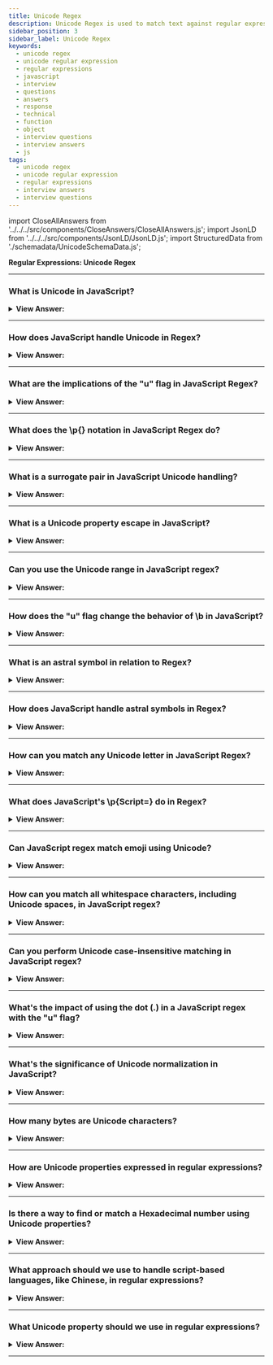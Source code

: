 ```yaml
---
title: Unicode Regex
description: Unicode Regex is used to match text against regular expressions. It is used to match text against regular expressions. Regular Expressions Interview Questions
sidebar_position: 3
sidebar_label: Unicode Regex
keywords:
  - unicode regex
  - unicode regular expression
  - regular expressions
  - javascript
  - interview
  - questions
  - answers
  - response
  - technical
  - function
  - object
  - interview questions
  - interview answers
  - js
tags:
  - unicode regex
  - unicode regular expression
  - regular expressions
  - interview answers
  - interview questions
---
```


import CloseAllAnswers from '../../../src/components/CloseAnswers/CloseAllAnswers.js';
import JsonLD from '../../../src/components/JsonLD/JsonLD.js';
import StructuredData from './schemadata/UnicodeSchemaData.js';

<JsonLD data={StructuredData} />

<head>
  <title>Unicode Regex | Regular Expressions Interview Questions</title>
</head>

**Regular Expressions: Unicode Regex**

<CloseAllAnswers />

---

### What is Unicode in JavaScript?

<details>
  <summary><strong>View Answer:</strong></summary>
  <div>
  <div><strong>Interview Response:</strong> Unicode is a standard for representing a wide range of characters from different languages and symbols in JavaScript and other programming languages.
  </div>
  </div>
</details>

---

### How does JavaScript handle Unicode in Regex?

<details>
  <summary><strong>View Answer:</strong></summary>
  <div>
  <div><strong>Interview Response:</strong> JavaScript uses the "u" flag in Regex to enable full Unicode matching, allowing it to match any character in the Unicode database.
  </div><br />
  <div><strong className="codeExample">Code Example:</strong><br /><br />

  <div></div>

```js
let str = "hello js!";
let match = str.match(/\p{L}/gu);  
// match will be ["h", "e", "l", "l", "o", "j", "s"]
console.log(match);
```

  </div>
  </div>
</details>

---

### What are the implications of the "u" flag in JavaScript Regex?

<details>
  <summary><strong>View Answer:</strong></summary>
  <div>
  <div><strong>Interview Response:</strong> The "u" flag in JavaScript Regex enables Unicode matching, but can cause unexpected results with quantifiers, ranges in character sets, and the dot operator, due to differences in how Unicode and non-Unicode patterns interpret characters.
  </div><br />
  <div><strong className="codeExample">Code Example:</strong><br /><br />

  <div></div>

```js
let str = "😊";

console.log(str.length); // Outputs: 2 (without "u" flag)
console.log([...str].length); // Outputs: 1 (with "u" flag)

let regexWithoutU = /^.$/; 
console.log(regexWithoutU.test(str)); // Outputs: false (without "u" flag)

let regexWithU = /^.$/u; 
console.log(regexWithU.test(str)); // Outputs: true (with "u" flag)
```

In this example, the string contains a single emoji, which is represented as a Unicode surrogate pair. Without the "u" flag, JavaScript treats the surrogate pair as two separate characters, hence the regex ^.$ (which matches a string of exactly one character) fails to match the string. However, with the "u" flag, the surrogate pair is treated as a single character, so the regex ^.$/u matches the string.

  </div>
  </div>
</details>

---

### What does the \p&#123;&#125; notation in JavaScript Regex do?

<details>
  <summary><strong>View Answer:</strong></summary>
  <div>
  <div><strong>Interview Response:</strong> The `\p&#123;&#125;` notation in JavaScript regular expressions, used with the "u" flag, matches characters based on their Unicode properties, such as `Script`, `General_Category`, `Script_Extensions`, etc.
  </div><br />
  <div><strong className="codeExample">Code Example:</strong><br /><br />

  <div></div>

```js
let str = "hello 123! 你好 नमस्ते";
let match = str.match(/\p{Script=Latin}/gu); 
console.log(match); 
// Outputs: ["h", "e", "l", "l", "o"]
```

  </div>
  </div>
</details>

---

### What is a surrogate pair in JavaScript Unicode handling?

<details>
  <summary><strong>View Answer:</strong></summary>
  <div>
  <div><strong>Interview Response:</strong> A surrogate pair is a pair of 16-bit values that JavaScript uses to represent a single Unicode character outside the Basic Multilingual Plane.
  </div><br />
  <div><strong className="codeExample">Code Example:</strong><br /><br />

  <div></div>

```js
let str = "\uD83D\uDE00"; // This is a surrogate pair for 😄
console.log(str); // Outputs: 😄

let regex = /\uD83D\uDE00/u;
console.log(regex.test(str)); // Outputs: true
```

In this example, the string str uses a surrogate pair to represent the grinning face emoji 😄. The regular expression /\uD83D\uDE00/u uses the same surrogate pair to match this emoji. The u flag enables full Unicode matching, which treats the surrogate pair as a single character.

  </div>
  </div>
</details>

---

### What is a Unicode property escape in JavaScript?

<details>
  <summary><strong>View Answer:</strong></summary>
  <div>
  <div><strong>Interview Response:</strong> A Unicode property escape (\p&#123;&#125;) is a type of escape sequence in a regular expression that matches characters based on their general category, script, or other properties in the Unicode standard.
  </div>
  </div>
</details>

---

### Can you use the Unicode range in JavaScript regex?

<details>
  <summary><strong>View Answer:</strong></summary>
  <div>
  <div><strong>Interview Response:</strong> Yes, you can use Unicode ranges in JavaScript regex by using the property escape \u&#123;&#125; notation with the "u" flag.
  </div><br />
  <div><strong className="codeExample">Code Example:</strong><br /><br />

  <div></div>

```js
let str = "hello, 你好, नमस्ते!";
let match = str.match(/[\u4e00-\u9fff]+/gu); 
console.log(match);
// Outputs: [ '你好' ]
```

In this example, the regex [\u4e00-\u9fff]+/gu matches any sequence of characters that are in the Unicode range from 4E00 to 9FFF, which includes most common Chinese characters. The g flag makes the regex match globally, and the u flag enables full Unicode matching.

  </div>
  </div>
</details>

---

### How does the "u" flag change the behavior of \b in JavaScript?

<details>
  <summary><strong>View Answer:</strong></summary>
  <div>
  <div><strong>Interview Response:</strong> When the "u" flag is used, \b only considers the underscore and alphanumeric characters from the ASCII range as word characters. The "u" flag changes the behavior of \b (word boundary) in JavaScript by allowing it to correctly handle Unicode characters.
  </div><br />
  <div><strong className="codeExample">Code Example:</strong><br /><br />

  <div></div>

```js
let str = "café";
let regexWithoutU = /\bcafé\b/;
console.log(regexWithoutU.test(str)); // Outputs: false (without "u" flag)

let regexWithU = /\bcafé\b/u;
console.log(regexWithU.test(str)); // Outputs: true (with "u" flag)
```

  </div>
  </div>
</details>

---

### What is an astral symbol in relation to Regex?

<details>
  <summary><strong>View Answer:</strong></summary>
  <div>
  <div><strong>Interview Response:</strong> When the "u" flag is used, \b only considers the underscore and alphanumeric characters from the ASCII range as word characters.
  </div><br />
  <div><strong className="codeExample">Code Example:</strong><br /><br />

  <div></div>

Here's a simple JavaScript code example illustrating how the 'u' flag in regex allows astral symbols to be matched as single characters:

```javascript
let str = "𝌆"; // This is an astral symbol

let regexWithoutU = /.+/; // Regex without 'u' flag
let matchWithoutU = str.match(regexWithoutU);

console.log(matchWithoutU[0].length); // Outputs: 2, because it treats astral symbol as two separate characters

let regexWithU = /.+/u; // Regex with 'u' flag
let matchWithU = str.match(regexWithU);

console.log(matchWithU[0].length); // Outputs: 1, because it treats astral symbol as a single character

```

In this example, you can see how the 'u' flag enables the regex to treat the astral symbol as a single character instead of two separate characters.

  </div>
  </div>
</details>

---

### How does JavaScript handle astral symbols in Regex?

<details>
  <summary><strong>View Answer:</strong></summary>
  <div>
  <div><strong>Interview Response:</strong> Astral symbols are matched as a single unit in JavaScript Regex when the "u" flag is set, rather than being interpreted as two separate code units. Astral symbols are Unicode characters that are outside of the Basic Multilingual Plane (BMP), requiring two 16-bit code units in UTF-16.
  </div><br />
  <div><strong className="codeExample">Code Example:</strong><br /><br />

  <div></div>

```js
let str = "I love 🍕!";
let regexWithoutU = /🍕/;
console.log(regexWithoutU.test(str)); // Outputs: false (without "u" flag)

let regexWithU = /🍕/u;
console.log(regexWithU.test(str)); // Outputs: true (with "u" flag)
```

Without the "u" flag, the astral symbol (pizza emoji) is treated as two separate characters, so the regex fails to match. With the "u" flag, the astral symbol is correctly treated as a single character, and the regex successfully matches the string.

  </div>
  </div>
</details>

---

### How can you match any Unicode letter in JavaScript Regex?

<details>
  <summary><strong>View Answer:</strong></summary>
  <div>
  <div><strong>Interview Response:</strong> You can match any Unicode letter in JavaScript Regex using Unicode property escapes: \p&#123;Letter&#125;, with the "u" flag set.
  </div><br />
  <div><strong className="codeExample">Code Example:</strong><br /><br />

  <div></div>

```js
let str = "hello, 你好, नमस्ते!";
let match = str.match(/\p{L}/gu); 
console.log(match);
// Outputs: ['h', 'e', 'l', 'l', 'o', '你', '好', 'न', 'म', 'स', 'त', 'े']
```

  </div>
  </div>
</details>

---

### What does JavaScript's \p&#123;Script=&#125; do in Regex?

<details>
  <summary><strong>View Answer:</strong></summary>
  <div>
  <div><strong>Interview Response:</strong> The \p&#123;Script=&#125; in JavaScript Regex is a Unicode property escape that matches any character that is a part of the specified script, such as Latin, Greek, etc.
  </div><br />
  <div><strong className="codeExample">Code Example:</strong><br /><br />

  <div></div>

```javascript
let str = "こんにちは (Hello in Japanese Hiragana)";
let match = str.match(/\p{Script=Hiragana}/gu); 
console.log(match);
// Outputs: [ 'こ', 'ん', 'に', 'ち', 'は' ]
```

In this example, the regex `/\p{Script=Hiragana}/gu` matches any character from the Hiragana script. The `g` flag makes the regex match globally, and the `u` flag enables full Unicode matching. It matches all the Hiragana letters in the string.

  </div>
  </div>
</details>

---

### Can JavaScript regex match emoji using Unicode?

<details>
  <summary><strong>View Answer:</strong></summary>
  <div>
  <div><strong>Interview Response:</strong> Yes, JavaScript regex can match emoji using the Unicode property escape \p&#123;Emoji&#125;, when the "u" flag is set. Optionaly, you can use the emoji inline regex /🍕/u;
  </div><br />
  <div><strong className="codeExample">Code Example:</strong><br /><br />

  <div></div>

```js
let str = "I love 🍕!";
let regex = /\p{Emoji}/u;
console.log(regex.test(str)); // Outputs: true

////////////////////////////////

let str = "I love 🍕!";
let regex = /🍕/u;
console.log(regex.test(str)); // Outputs: true
```

  </div>
  </div>
</details>

---

### How can you match all whitespace characters, including Unicode spaces, in JavaScript regex?

<details>
  <summary><strong>View Answer:</strong></summary>
  <div>
  <div><strong>Interview Response:</strong> To match all whitespace characters, including Unicode spaces, in JavaScript regex using property escapes, you can use the `\p&#123;White_Space&#125;` Unicode property escape with the `u` (Unicode) flag.
  </div><br />
  <div><strong className="codeExample">Code Example:</strong><br /><br />

  <div></div>

```javascript
let str = "Hello\t\n\u{2003}World!"; // Normal space, tab, newline, and em space characters
let match = str.match(/\p{White_Space}/gu); 
console.log(match);
// Outputs: [' ', '\t', '\n', ' ']
```

In this example, the regex `/\p{White_Space}/gu` matches any Unicode whitespace character in the string. The `\p{White_Space}` is a Unicode property escape that matches any kind of whitespace character as defined by Unicode, including regular spaces, tabs, newlines, and other types of spaces like the em space. The `g` flag makes the regex match globally, and the `u` flag enables full Unicode matching. It matches all the different types of spaces in the string.

  </div>
  </div>
</details>

---

### Can you perform Unicode case-insensitive matching in JavaScript regex?

<details>
  <summary><strong>View Answer:</strong></summary>
  <div>
  <div><strong>Interview Response:</strong> Yes, by using both the "u" and "i" flags, JavaScript regex can perform Unicode case-insensitive matching.
  </div><br />
  <div><strong className="codeExample">Code Example:</strong><br /><br />

  <div></div>

```javascript
let str = "Hello hElLo HELLO";
let regex = /hello/giu;
console.log(str.match(regex));
// Outputs: ['Hello', 'hElLo', 'HELLO']
```

In this example, the regular expression `/hello/giu` matches the word "hello" in any case. The `i` flag makes the regex case-insensitive, the `g` flag makes it match globally, and the `u` flag enables full Unicode matching. It matches all variations of "hello" in the string, regardless of their case.

  </div>
  </div>
</details>

---

### What's the impact of using the dot (.) in a JavaScript regex with the "u" flag?

<details>
  <summary><strong>View Answer:</strong></summary>
  <div>
  <div><strong>Interview Response:</strong> The dot . matches any single character except line terminators (like newline). When used with the "u" (Unicode) flag, it can also match any Unicode astral symbol, which would otherwise be seen as two characters.
  </div><br />
  <div><strong className="codeExample">Code Example:</strong><br /><br />

  <div></div>

```javascript
let str = "😄"; // An astral symbol
let regexWithoutU = /^.$/;
console.log(regexWithoutU.test(str)); // Outputs: false (without "u" flag)

let regexWithU = /^.$/u;
console.log(regexWithU.test(str)); // Outputs: true (with "u" flag)
```

In this example, the emoji is a Unicode astral symbol represented by a surrogate pair in JavaScript. Without the "u" flag, JavaScript treats the surrogate pair as two separate characters, so the regex `^.$` fails to match. However, with the "u" flag, JavaScript treats the surrogate pair as a single character, so the regex `^.$/u` matches successfully.

  </div>
  </div>
</details>

---

### What's the significance of Unicode normalization in JavaScript?

<details>
  <summary><strong>View Answer:</strong></summary>
  <div>
  <div><strong>Interview Response:</strong> Unicode normalization is significant in JavaScript because it helps ensure that text is in a standard, consistent form, even when there are multiple valid sequences of Unicode code points that could produce the same text.
  </div><br />
  <div><strong className="codeExample">Code Example:</strong><br /><br />

  <div></div>

```javascript
let str1 = "café"; // Composed form (é is one Unicode character)
let str2 = "café"; // Decomposed form (e and ´ are two separate Unicode characters)

console.log(str1 === str2); // Outputs: false (not normalized)

// Normalize to composed form (NFC)
console.log(str1.normalize("NFC") === str2.normalize("NFC")); // Outputs: true
```

In this example, `str1` and `str2` look identical but are represented differently at the Unicode level. Without normalization, JavaScript considers them different strings. However, by normalizing to the same form ("NFC" for composed form), they are recognized as the same string. This is particularly important for string comparisons and when working with international text.

  </div>
  </div>
</details>

---

### How many bytes are Unicode characters?

<details>
  <summary><strong>View Answer:</strong></summary>
  <div>
  <div><strong>Interview Response:</strong> Unicode characters can be 1 to 4 bytes long, depending on the specific character and encoding method used (UTF-8, UTF-16, or UTF-32).
    </div><br />
  <div><strong>Technical Response:</strong> JavaScript uses Unicode encoding for strings. Most characters encode with 2 bytes, but that allows them to represent at most 65536 characters. That range is not big enough to encode all possible characters, so some rare characters are encoded with 4 bytes, for instance, like 𝒳 (mathematical X) or 😄 (a smile), some hieroglyphs. So, the simple answer is 2 bytes for regular “old” characters and 4 bytes for special “surrogate pairs or new” characters. When the JavaScript language got created a long time ago, Unicode encoding was more straightforward; there were no 4-byte characters. So, some language features still mishandle them. By default, regular expressions also treat 4-byte “long characters” as a pair of 2-byte ones. And, as it happens with strings, that may lead to odd results.
    </div><br />
  <div><strong className="codeExample">Code Example:</strong><br /><br />

  <div></div>

```js
// Both characters return a length of 2,
// it should be 1, but these are special characters
console.log('😄'.length); // 2
console.log('𝒳'.length); // 2
```

  </div>
  </div>
</details>

---

### How are Unicode properties expressed in regular expressions?

<details>
  <summary><strong>View Answer:</strong></summary>
  <div>
  <div><strong>Interview Response:</strong> Unicode properties are expressed in regular expressions using the \p&#123;Property&#125; notation, provided the "u" flag is set.
    </div><br />
  <div><strong>Technical Response:</strong> In simple terms, Unicode properties are denoted or expressed as \p&#123;…&#125;. When we need to use \p&#123;…&#125;, a regular expression must have flag u. For instance, \p&#123;Letter&#125; denotes a letter in any language. We can also use \p&#123;L&#125;, as L is an alias of Letter. There are shorter aliases for almost every property.
    </div><br />
  <div><strong className="codeExample">Code Example:</strong><br /><br />

  <div></div>

```js
let str = 'A ბ ㄱ';

console.log(str.match(/\p{L}/gu)); // output: A,ბ,ㄱ
console.log(str.match(/\p{L}/g)); // output: null
// null (no matches, \p does not work without the flag "u")
```

  </div>
  </div>
</details>

---

### Is there a way to find or match a Hexadecimal number using Unicode properties?

<details>
  <summary><strong>View Answer:</strong></summary>
  <div>
  <div><strong>Interview Response:</strong> Yes, using Unicode properties in a regular expression allows you to match hexadecimal numbers. The Unicode property \p&#123;Hex_Digit&#125; can be used to match any hex digit, which includes 0-9 and A-F in both cases.
    </div><br />
  <div><strong className="codeExample">Code Example:</strong><br /><br />

  <div></div>

```js
let regexp = /x\p{Hex_Digit}\p{Hex_Digit}/u;

console.log('number: xAF'.match(regexp)); // ["xAF"]
```

  </div>
  </div>
</details>

---

### What approach should we use to handle script-based languages, like Chinese, in regular expressions?

<details>
  <summary><strong>View Answer:</strong></summary>
  <div>
  <div><strong>Interview Response:</strong> When handling script-based languages like Cyrillic, Greek, Arabic, or Han (Chinese), we should use the Unicode property for the Scriptwriting system, which we achieve by using the Script=&#8249;value&#8250; syntax.
    </div><br />
  <div><strong className="codeExample">Code Example:</strong><br /><br />

  <div></div>

```js
let regexp = /\p{sc=Han}/gu; // returns Chinese hieroglyphs

let str = `Hello Привет 你好 123_456`;

console.log(str.match(regexp)); // 你,好
```

  </div>
  </div>
</details>

---

### What Unicode property should we use in regular expressions?

<details>
  <summary><strong>View Answer:</strong></summary>
  <div>
  <div><strong>Interview Response:</strong> The Unicode property to use in regex depends on the specific requirement; options include categories like \p&#123;Letter&#125;, \p&#123;Number&#125;, \p&#123;Punctuation&#125;, \p&#123;Emoji&#125;, and more. Characters that denote a currency, such as $, €, ¥, have Unicode property \p&#123;Currency_Symbol&#125;, the short alias: \p&#123;Sc&#125;, that we should use.
    </div><br />
  <div><strong className="codeExample">Code Example:</strong><br /><br />

  <div></div>

```js
let regexp = /\p{Sc}\d/gu;

let str = `Prices: $2, €1, ¥9`;

console.log(str.match(regexp)); // $2,€1,¥9
```

  </div>
  </div>
</details>

---
